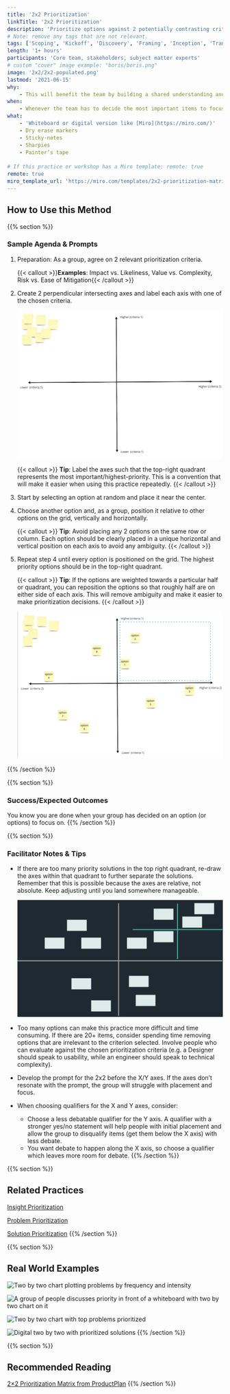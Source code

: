 ```yaml
---
title: '2x2 Prioritization'
linkTitle: '2x2 Prioritization'
description: 'Prioritize options against 2 potentially contrasting criteria to identify the most important options to focus on now.'
# Note: remove any tags that are not relevant.
tags: ['Scoping', 'Kickoff', 'Discovery', 'Framing', 'Inception', 'Transition', 'Modernization', 'Delivery']
length: '1+ hours'
participants: 'Core team, stakeholders, subject matter experts'
# custom "cover" image example: "boris/boris.png"
image: '2x2/2x2-populated.png'
lastmod: '2021-06-15'
why:
    - This will benefit the team by building a shared understanding and alignment among a group of people in order to more easily determine how best to proceed.
when:
    - Whenever the team has to decide the most important items to focus on when presented with multiple options and there are contrasting opinions on how to proceed.
what:
    - 'Whiteboard or digital version like [Miro](https://miro.com/)'
    - Dry erase markers
    - Sticky-notes
    - Sharpies
    - Painter’s tape

# If this practice or workshop has a Miro template: remote: true
remote: true
miro_template_url: 'https://miro.com/templates/2x2-prioritization-matrix/'
---
```


## How to Use this Method

{{% section %}}

### Sample Agenda & Prompts

1. Preparation: As a group, agree on 2 relevant prioritization criteria.

    {{< callout >}}**Examples**: Impact vs. Likeliness, Value vs. Complexity, Risk vs. Ease of Mitigation{{< /callout >}}

1. Create 2 perpendicular intersecting axes and label each axis with one of the chosen criteria.

    ![Empty two by two grid](images/2x2-empty.png)

    {{< callout >}}
    **Tip**: Label the axes such that the top-right quadrant represents the most important/highest-priority. This is a convention that will make it easier when using this practice repeatedly.
    {{< /callout >}}

1. Start by selecting an option at random and place it near the center.

1. Choose another option and, as a group, position it relative to other options on the grid, vertically and horizontally.

    {{< callout >}}
    **Tip**: Avoid placing any 2 options on the same row or column. Each option should be clearly placed in a unique horizontal and vertical position on each axis to avoid any ambiguity.
    {{< /callout >}}

1. Repeat step 4 until every option is positioned on the grid. The highest priority options should be in the top-right quadrant.

    {{< callout >}}
    **Tip**: If the options are weighted towards a particular half or quadrant, you can reposition the options so that roughly half are on either side of each axis. This will remove ambiguity and make it easier to make prioritization decisions.
    {{< /callout >}}

    ![Populated two by two grid](images/2x2-populated.png)

{{% /section %}}

{{% section %}}

### Success/Expected Outcomes

You know you are done when your group has decided on an option (or options) to focus on.
{{% /section %}}

{{% section %}}

### Facilitator Notes & Tips

-   If there are too many priority solutions in the top right quadrant, re-draw the axes within that quadrant to further separate the solutions. Remember that this is possible because the axes are relative, not absolute. Keep adjusting until you land somewhere manageable.

    ![Re-drawn two by two axis grid](images/2x2-regrid.png)

-   Too many options can make this practice more difficult and time consuming. If there are 20+ items, consider spending time removing options that are irrelevant to the criterion selected.
    Involve people who can evaluate against the chosen prioritization criteria (e.g. a Designer should speak to usability, while an engineer should speak to technical complexity).
-   Develop the prompt for the 2x2 before the X/Y axes. If the axes don’t resonate with the prompt, the group will struggle with placement and focus.
-   When choosing qualifiers for the X and Y axes, consider:
    -   Choose a less debatable qualifier for the Y axis. A qualifier with a stronger yes/no statement will help people with initial placement and allow the group to disqualify items (get them below the X axis) with less debate.
    -   You want debate to happen along the X axis, so choose a qualifier which leaves more room for debate.
        {{% /section %}}

{{% section %}}

## Related Practices

[Insight Prioritization](/practices/insight-prioritization)

[Problem Prioritization](/practices/problem-prioritization)

[Solution Prioritization](/practices/solution-prioritization)
{{% /section %}}

{{% section %}}

## Real World Examples

![Two by two chart plotting problems by frequency and intensity](/practices/problem-prioritization/images/example-2.jpg)

![A group of people discusses priority in front of a whiteboard with two by two chart on it](/practices/problem-prioritization/images/example-3.jpg)

![Two by two chart with top problems prioritized](/practices/problem-prioritization/images/example-5.jpg)

![Digital two by two with prioritized solutions](/practices/solution-prioritization/images/example-6.jpg)
{{% /section %}}

{{% section %}}

## Recommended Reading

[2×2 Prioritization Matrix from ProductPlan](https://www.productplan.com/glossary/2x2-prioritization-matrix/)
{{% /section %}}
